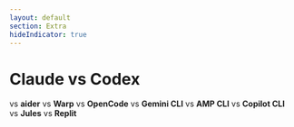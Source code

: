 ```yaml
---
layout: default
section: Extra
hideIndicator: true
---
```


# Claude vs Codex

vs **aider** vs **Warp** vs **OpenCode** vs **Gemini CLI** vs **AMP CLI** vs **Copilot CLI** vs **Jules** vs **Replit**


